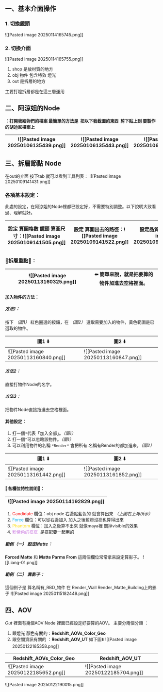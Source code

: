 ## 一、基本介面操作
### 1. 切換鏡頭
![[Pasted image 20250114165745.png]]
### 2. 切換介面
![[Pasted image 20250114165755.png]]
1. shop 是放材質的地方
2. obj 物件 包含特效 燈光
3. out 是拆層的地方

主要打燈拆層都是在這三層運用

## 二、阿涼姐的Node
**：打開我給妳們的檔案 最簡單的方法是  把以下我截圖的東西  剪下貼上到 要製作的胡迪尼檔案上**

| ![[Pasted image 20250106135439.png]] | ![[Pasted image 20250106135443.png]] | ![[Pasted image 20250106135446.png]] |
| ------------------------------------ | ------------------------------------ | ------------------------------------ |

## 三、拆層節點 Node
在out的介面 按下tab 就可以看到工具列表：
![[Pasted image 20250109141431.png]]

### 各項基本設定：
此處的設定，在阿涼姐的Node裡都已設定好，不需要特別調整。以下說明大致看過、理解就好。

| 設定 算圖格數 鏡頭 算圖尺寸：![[Pasted image 20250109141505.png]] | 設定 算圖出去的路徑：![[Pasted image 20250109141522.png]] | 設定品質：![[Pasted image 20250109141538.png]] | 設定動態模糊：![[Pasted image 20250109141555.png]] | 設定GI **記得兩個都要用 Brute force**：![[Pasted image 20250109141720.png]] |
| ---------------------------------------------------- | ----------------------------------------------- | ----------------------------------------- | ------------------------------------------- | ----------------------------------------------------------------- |

### 🌟拆層重點🌟：

| ![[Pasted image 20250113160325.png]] | ⬅️ 簡單來說，就是把要算的物件加進去空格裡面。 |
| ------------------------------------ | ------------------------ |

#### 加入物件的方法：
##### 方法1：
按下 *（圖1）* 紅色圈選的按鈕，在 *（圖2）* 選取需要加入的物件，黃色範圍是已選取的物件。

| 圖1 ⬇️                                | 圖2 ⬇️                                |
| ------------------------------------ | ------------------------------------ |
| ![[Pasted image 20250113160840.png]] | ![[Pasted image 20250113160847.png]] |
##### 方法2：
直接打物件Node的名字。
##### 方法3：
把物件Node直接拖進去空格裡面。

#### 其他設定：
1. 打一個`*`代表「加入全部」。*（圖1）*
2. 打一個`^`可以忽略該物件。*（圖1）*
3. 可以利用物件的名稱 `*Render*` 會把所有 名稱有Render的都加進來。*（圖2）*

| 圖1 ⬇️                                | 圖2 ⬇️                                |
| ------------------------------------ | ------------------------------------ |
| ![[Pasted image 20250113161442.png]] | ![[Pasted image 20250113161852.png]] |

#### 🌟各欄位特性說明🌟：

| ![[Pasted image 20250114192829.png]] |
| ------------------------------------ |
1. <span style="color:rgb(255, 0, 0)">Candidate</span> 欄位：obj node 右邊點藍色的 就會算出來 *（上圖右上角所示）*
2. <span style="color:rgb(0, 176, 240)">Force</span> 欄位：可以從右邊加入 加入之後藍燈沒亮也算得出來  
3. <span style="color:rgb(255, 221, 0)">Phantom</span> 欄位：加入之後算不出來 就像maya裡 關掉visible的效果
4. <span style="color:rgb(208, 134, 228)">粉紫色的框框</span>  是搭配要一起用的

##### 範例（一） 設定Matte：
**Forced Matte** 和 **Matte Parms From** 這兩個欄位常常拿來設定算影子。
![[Liang-01.png]]

##### 範例（二） 算影子：
這個例子是 算名稱有_RBD_物件 在 Render_Wall Render_Matte_Building上的影子
![[Pasted image 20250115182449.png]]

## 四、AOV
*Out* 裡面有幾個AOV Node 裡面已經設定好要算的AOV。
主要分兩個分類 ：
1. 跟燈光 顏色有關的：**Redshift_AOVs_Color_Geo**
2. 跟空間資訊有關的 ：**Redshift_AOV_UT**
如下圖⬇️
![[Pasted image 20250122185358.png]]

| **Redshift_AOVs_Color_Geo**          | **Redshift_AOV_UT**                  |
| ------------------------------------ | ------------------------------------ |
| ![[Pasted image 20250122185652.png]] | ![[Pasted image 20250122185704.png]] |
![[Pasted image 20250122190015.png]]